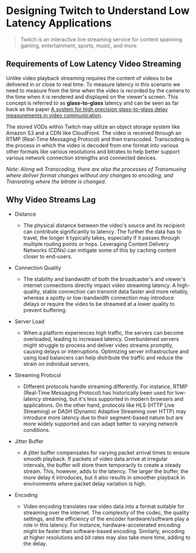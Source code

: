 # Designing Twitch to Understand Low Latency Applications

> Twitch is an interactive live streaming service for content spanning gaming, entertainment, sports, music, and more.

## Requirements of Low Latency Video Streaming

Unlike video playback streaming requires the content of videos to be delivered in or close to real time. To measure latency in this scenario we need to measure from the time when the video is recorded by the camera to the time when it is rendered and displayed on the viewer's screen. This concept is referred to as **glass-to-glass** latency and can be seen as far back as the paper [A system for high precision glass-to-glass delay measurements in video communication](https://www.researchgate.net/publication/307516190_A_system_for_high_precision_glass-to-glass_delay_measurements_in_video_communication). 

The stored VODs within Twitch may utilize an object storage system like Amazon S3 and a CDN like CloudFront. The video is received through an RTMP (Real-Time Messaging Protocol) and then transcoded. Transcoding is the process in which the video is decoded from one format into various other formats like various resolutions and bitrates to help better support various network connection strengths and connected devices.  

_Note: Along wit Transcoding, there are also the processes of Transmuxing where deliver format changes without any changes to encoding, and Transrating where the bitrate is changed._

## Why Video Streams Lag

- Distance
  -  The physical distance between the video's source and its recipient can contribute significantly to latency. The further the data has to travel, the longer it typically takes, especially if it passes through multiple routing points or hops. Leveraging Content Delivery Networks (CDNs) can mitigate some of this by caching content closer to end-users.

- Connection Quality
  -  The stability and bandwidth of both the broadcaster's and viewer's internet connections directly impact video streaming latency. A high-quality, stable connection can transmit data faster and more reliably, whereas a spotty or low-bandwidth connection may introduce delays or require the video to be streamed at a lower quality to prevent buffering.

- Server Load
   - When a platform experiences high traffic, the servers can become overloaded, leading to increased latency. Overburdened servers might struggle to process and deliver video streams promptly, causing delays or interruptions. Optimizing server infrastructure and using load balancers can help distribute the traffic and reduce the strain on individual servers.

- Streaming Protocol
  -  Different protocols handle streaming differently. For instance, RTMP (Real-Time Messaging Protocol) has historically been used for low-latency streaming, but it's less supported in modern browsers and applications. On the other hand, protocols like HLS (HTTP Live Streaming) or DASH (Dynamic Adaptive Streaming over HTTP) may introduce more latency due to their segment-based nature but are more widely supported and can adapt better to varying network conditions.

- Jitter Buffer
  -  A jitter buffer compensates for varying packet arrival times to ensure smooth playback. If packets of video data arrive at irregular intervals, the buffer will store them temporarily to create a steady stream. This, however, adds to the latency. The larger the buffer, the more delay it introduces, but it also results in smoother playback in environments where packet delay variation is high.

- Encoding
   -  Video encoding translates raw video data into a format suitable for streaming over the internet. The complexity of the codec, the quality settings, and the efficiency of the encoder hardware/software play a role in this latency. For instance, hardware-accelerated encoding might be faster than software-based encoding. Similarly, encoding at higher resolutions and bit rates may also take more time, adding to the delay.
